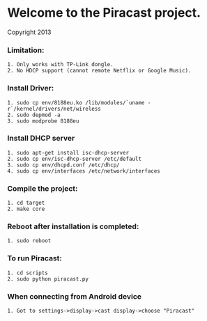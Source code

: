 Welcome to the Piracast project. 
=========
Copyright 2013

### Limitation: 
    1. Only works with TP-Link dongle.
    2. No HDCP support (cannot remote Netflix or Google Music). 

### Install Driver:
    1. sudo cp env/8188eu.ko /lib/modules/`uname -r`/kernel/drivers/net/wireless
    2. sudo depmod -a
    3. sudo modprobe 8188eu

### Install DHCP server
    1. sudo apt-get install isc-dhcp-server
    2. sudo cp env/isc-dhcp-server /etc/default
    3. sudo cp env/dhcpd.conf /etc/dhcp/
    4. sudo cp env/interfaces /etc/network/interfaces

### Compile the project: 
    1. cd target
    2. make core

### Reboot after installation is completed:
    1. sudo reboot

### To run Piracast:
    1. cd scripts
    2. sudo python piracast.py
    
### When connecting from Android device
    1. Got to settings->display->cast display->choose "Piracast" 
